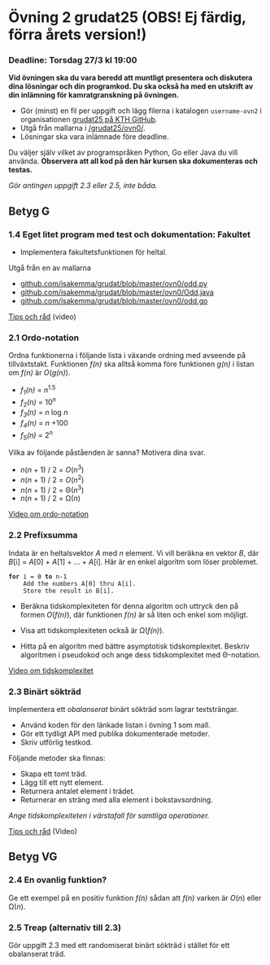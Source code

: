 # Övning 2 grudat25 (OBS! Ej färdig, förra årets version!)
### Deadline: Torsdag 27/3 kl 19:00

**Vid övningen ska du vara beredd att muntligt presentera och diskutera dina lösningar och din programkod. Du ska också ha med en utskrift av din inlämning för kamratgranskning på övningen.**

- Gör (minst) en fil per uppgift och lägg filerna i katalogen <code>username-ovn2</code> i organisationen [grudat25 på KTH GitHub](https://gits-15.sys.kth.se/grudat25).
- Utgå från mallarna i [/grudat25/ovn0/](https://github.com/isakemma/grudat/tree/master/ovn0).
- Lösningar ska vara inlämnade före deadline.

Du väljer själv vilket av programspråken Python, Go eller Java du vill använda.
**Observera att all kod på den här kursen ska dokumenteras och testas.**

*Gör antingen uppgift 2.3 eller 2.5, inte båda.*

## Betyg G

### 1.4 Eget litet program med test och dokumentation: Fakultet

- Implementera fakultetsfunktionen för heltal.

Utgå från en av mallarna

- [github.com/isakemma/grudat/blob/master/ovn0/odd.py](https://github.com/isakemma/grudat/blob/master/ovn0/odd.py)
- [github.com/isakemma/grudat/blob/master/ovn0/Odd.java](https://github.com/isakemma/grudat/blob/master/ovn0/Odd.java)
- [github.com/isakemma/grudat/blob/master/ovn0/odd.go](https://github.com/isakemma/grudat/blob/master/ovn0/odd.go)

[Tips och råd](https://www.youtube.com/watch?v=QRYvu1-H1xQ) (video)

### 2.1 Ordo-notation

Ordna funktionerna i följande lista i växande ordning med
avseende på tillväxtstakt. Funktionen <i>f(n)</i> ska alltså
komma före funktionen <i>g(n)</i> i listan om
<i>f(n)</i> är <i>O</i>(<i>g(n)</i>).

<ul>
<li><i>f<sub>1</sub>(n)</i>&nbsp;=&nbsp;<i>n</i><sup>1.5</sup>
</li>
<li><i>f<sub>2</sub>(n)</i>&nbsp;=&nbsp;10<sup><i>n</i></sup>
</li>
<li><i>f<sub>3</sub>(n)</i>&nbsp;=&nbsp;<i>n</i>&nbsp;log&nbsp;<i>n</i>
</li>
<li><i>f<sub>4</sub>(n)</i>&nbsp;=&nbsp;<i>n</i>&nbsp;+100
</li>
<li><i>f<sub>5</sub>(n)</i>&nbsp;=&nbsp;2<sup><i>n</i></sup>
</li>
</ul>

Vilka av följande påståenden är sanna? Motivera dina svar.

<ul>
<li><i>n</i>(<i>n</i>&nbsp;+&nbsp;1)&nbsp;/&nbsp;2 = <i>O</i>(<i>n</i><sup>3</sup>)</li>
<li><i>n</i>(<i>n</i>&nbsp;+&nbsp;1)&nbsp;/&nbsp;2 = <i>O</i>(<i>n</i><sup>2</sup>)</li>
<li><i>n</i>(<i>n</i>&nbsp;+&nbsp;1)&nbsp;/&nbsp;2 = &Theta;(<i>n</i><sup>3</sup>)</li>
<li><i>n</i>(<i>n</i>&nbsp;+&nbsp;1)&nbsp;/&nbsp;2 = &Omega;(<i>n</i>)</li>
</ul>

[Video om ordo-notation](https://www.youtube.com/watch?v=rZvpB4Ip2_M)

### 2.2 Prefixsumma

Indata är en heltalsvektor <i>A</i> med <i>n</i>&nbsp;element.
Vi vill beräkna en vektor <i>B</i>, där <i>B</i>[i]&nbsp;=
<i>A</i>[0]&nbsp;+&nbsp;<i>A</i>[1]&nbsp;+&nbsp;...&nbsp;+&nbsp;<i>A</i>[i].
Här är en enkel algoritm som löser problemet.

<pre><code><b>for</b> i = 0 <b>to</b> n-1
    Add the numbers A[0] thru A[i].
    Store the result in B[i].
</code></pre>

- Beräkna tidskomplexiteten för denna algoritm och uttryck den på
  formen&nbsp;<i>O</i>(<i>f(n)</i>), där funktionen&nbsp;<i>f(n)</i>
  är så liten och enkel som möjligt.

- Visa att tidskomplexiteten också är &Omega;(<i>f(n)</i>).

- Hitta på en algoritm med bättre asymptotisk tidskomplexitet.
  Beskriv algoritmen i pseudokod och ange dess
  tidskomplexitet med Θ-notation.
  
[Video om tidskomplexitet](https://www.youtube.com/watch?v=x04gACtJHX0)
  
### 2.3 Binärt sökträd

Implementera ett *obalanserat* binärt sökträd som lagrar textsträngar.

-  Använd koden för den länkade listan i övning&nbsp;1 som mall.
- Gör ett tydligt API med publika dokumenterade metoder.
- Skriv utförlig testkod.

Följande metoder ska finnas:

- Skapa ett tomt träd.
- Lägg till ett nytt element.
- Returnera antalet element i trädet.
- Returnerar en sträng med alla element i bokstavsordning.

*Ange tidskomplexiteten i värstafall för samtliga operationer.*

[Tips och råd](https://www.youtube.com/watch?v=NCzRttSCeH4) (Video)

## Betyg VG

### 2.4 En ovanlig funktion?

Ge ett exempel på en positiv funktion <i>f(n)</i> sådan att
<i>f(n)</i> varken är <i>O</i>(<i>n</i>) eller
&Omega;(<i>n</i>).

### 2.5 Treap (alternativ till 2.3)

Gör uppgift 2.3 med ett randomiserat binärt sökträd i stället för ett obalanserat träd.
